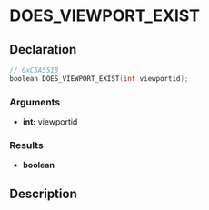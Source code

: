 # DOES_VIEWPORT_EXIST

## Declaration
```cpp
// 0xC5A551B
boolean DOES_VIEWPORT_EXIST(int viewportid);
```

### Arguments
- **int:** viewportid

### Results
- **boolean**

## Description
